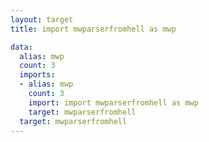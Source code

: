 ```yaml
---
layout: target
title: import mwparserfromhell as mwp

data:
  alias: mwp
  count: 3
  imports:
  - alias: mwp
    count: 3
    import: import mwparserfromhell as mwp
    target: mwparserfromhell
  target: mwparserfromhell
---
```

